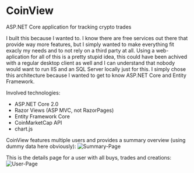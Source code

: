 # CoinView
ASP.NET Core application for tracking crypto trades

I built this because I wanted to. I know there are free services out there that provide way more features, but I simply wanted to make everything fit exacly my needs and to not rely on a third party at all. Using a web-aplication for all of this is a pretty stupid idea, this could have been achived with a regular desktop client as well and I can understand that nobody would want to run IIS and an SQL Server locally just for this. I simply chose this architecture because I wanted to get to know ASP.NET Core and Entity Framework.

Involved technologies:
- ASP.NET Core 2.0
- Razor Views (ASP MVC, not RazorPages)
- Entity Framework Core
- CoinMarketCap API
- chart.js

CoinView features multiple users and provides a summary overview (using dummy data here obviously):
![Summary-Page](http://www.janislanger.com/games/CoinView/2018-02-24_CoinView_02.png)

This is the details page for a user with all buys, trades and creations:
![User-Page](http://www.janislanger.com/games/CoinView/2018-02-24_CoinView_03.png)
